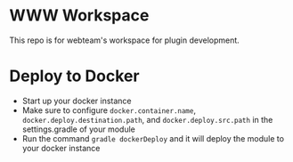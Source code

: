 # WWW Workspace
This repo is for webteam's workspace for plugin development.

# Deploy to Docker
* Start up your docker instance
* Make sure to configure `docker.container.name`, `docker.deploy.destination.path`, and `docker.deploy.src.path` in the settings.gradle of your module
* Run the command `gradle dockerDeploy` and it will deploy the module to your docker instance